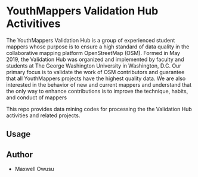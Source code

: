 # YouthMappers Validation Hub Activitives
The YouthMappers Validation Hub is a group of experienced student mappers whose purpose is to ensure a high standard of data quality in the collaborative mapping platform OpenStreetMap (OSM). Formed in May 2019, the Validation Hub was organized and implemented by faculty and students at The George Washington University in Washington, D.C. Our primary focus is to validate the work of OSM contributors and guarantee that all YouthMappers projects have the highest quality data. We are also interested in the behavior of new and current mappers and understand that the only way to enhance contributions is to improve the technique, habits, and conduct of mappers

This repo provides data mining codes for processing the the Validation Hub activities and related projects.

## Usage

## Author
- Maxwell Owusu
